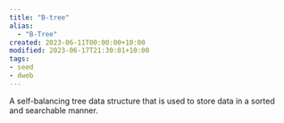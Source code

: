 ```yaml
---
title: "B-tree"
alias:
  - "B-Tree"
created: 2023-06-11T00:00:00+10:00
modified: 2023-06-17T21:30:01+10:00
tags:
- seed
- dweb
---
```


A self-balancing tree data structure that is used to store data in a sorted and searchable manner.